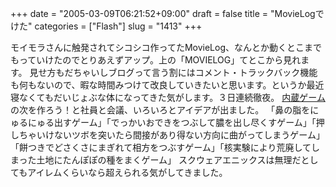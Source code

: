 +++
date = "2005-03-09T06:21:52+09:00"
draft = false
title = "MovieLogでけた"
categories = ["Flash"]
slug = "1413"
+++

モイモラさんに触発されてシコシコ作ってたMovieLog、なんとか動くとこまでもっていけたのでとりあえずアップ。上の「MOVIELOG」てとこから見れます。
見せ方もだちゃいしブログって言う割にはコメント・トラックバック機能も何もないので、暇な時間みつけて改良していきたいと思います。というか最近寝なくてもだいじょぶな体になってきた気がします。３日連続徹夜。
<a href="http://ieiri.jp/game" target="_blank">内蔵ゲーム</a>の次を作ろう！と社員と会議、いろいろとアイデアが出ました。
「鼻の脂をにゅるにゅる出すゲーム」「でっかいおできをつぶして膿を出し尽くすゲーム」「押しちゃいけないツボを突いたら間接があり得ない方向に曲がってしまうゲーム」「餅つきでどさくさにまぎれて相方をつぶすゲーム」「核実験により荒廃してしまった土地にたんぽぽの種をまくゲーム」
スクウェアエニックスは無理だとしてもアイレムくらいなら超えられる気がしてきました。
